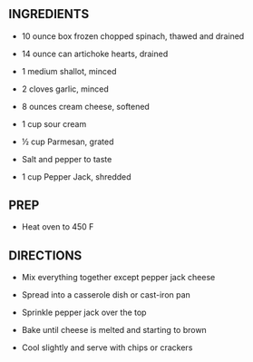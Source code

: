 # 

## INGREDIENTS

- 10 ounce box frozen chopped spinach, thawed and drained

- 14 ounce can artichoke hearts, drained

- 1 medium shallot, minced

- 2 cloves garlic, minced

- 8 ounces cream cheese, softened

- 1 cup sour cream

- ½ cup Parmesan, grated

- Salt and pepper to taste

- 1 cup Pepper Jack, shredded

## PREP

- Heat oven to 450 F

## DIRECTIONS

- Mix everything together except pepper jack cheese

- Spread into a casserole dish or cast-iron pan

- Sprinkle pepper jack over the top

- Bake until cheese is melted and starting to brown

- Cool slightly and serve with chips or crackers
